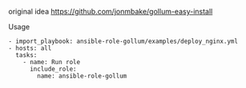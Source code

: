 original idea https://github.com/jonmbake/gollum-easy-install

Usage
```
- import_playbook: ansible-role-gollum/examples/deploy_nginx.yml
- hosts: all
  tasks:
    - name: Run role
      include_role:
        name: ansible-role-gollum
```

